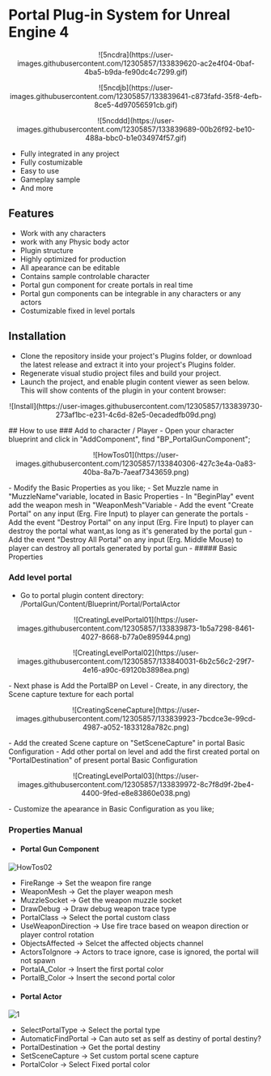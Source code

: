 # Portal Plug-in System for Unreal Engine 4
<p align="center">
![5ncdra](https://user-images.githubusercontent.com/12305857/133839620-ac2e4f04-0baf-4ba5-b9da-fe90dc4c7299.gif)
</p>
<p align="center">
![5ncdjb](https://user-images.githubusercontent.com/12305857/133839641-c873fafd-35f8-4efb-8ce5-4d97056591cb.gif)
</p>
<p align="center">
![5ncddd](https://user-images.githubusercontent.com/12305857/133839689-00b26f92-be10-488a-bbc0-b1e034974f57.gif)
</p>

- Fully integrated in any project
- Fully costumizable
- Easy to use
- Gameplay sample
- And more

## Features

- Work with any characters
- work with any Physic body actor
- Plugin structure
- Highly optimized for production
- All apearance can be editable
- Contains sample controlable character 
- Portal gun component for create portals in real time
- Portal gun components can be integrable in any characters or any actors
- Costumizable fixed in level portals

## Installation

- Clone the repository inside your project's Plugins folder, or download the latest release and extract it into your project's Plugins folder.
- Regenerate visual studio project files and build your project.
- Launch the project, and enable plugin content viewer as seen below. This will show contents of the plugin in your content browser:
<p align="center">
![Install](https://user-images.githubusercontent.com/12305857/133839730-273af1bc-e231-4c6d-82e5-0ecadedfb09d.png)
</p>
## How to use
### Add to character / Player
- Open your character blueprint and click in "AddComponent", find "BP_PortalGunComponent";
<p align="center">
![HowTos01](https://user-images.githubusercontent.com/12305857/133840306-427c3e4a-0a83-40ba-8a7b-7aeaf7343659.png)
</p>
- Modify the Basic Properties as you like;
- Set Muzzle name in "MuzzleName"variable, located in Basic Properties
- In "BeginPlay" event add the weapon mesh in "WeaponMesh"Variable
- Add the event "Create Portal" on any input (Erg. Fire Input) to player can generate the portals
- Add the event "Destroy Portal" on any input (Erg. Fire Input) to player can destroy the portal what want,as long as it's generated by the portal gun
- Add the event "Destroy All Portal" on any input (Erg. Middle Mouse) to player can destroy all portals generated by portal gun
- ##### Basic Properties 

### Add level portal
- Go to portal plugin content directory: /PortalGun/Content/Blueprint/Portal/PortalActor
<p align="center">
![CreatingLevelPortal01](https://user-images.githubusercontent.com/12305857/133839873-1b5a7298-8461-4027-8668-b77a0e895944.png)
</p>
<p align="center">
![CreatingLevelPortal02](https://user-images.githubusercontent.com/12305857/133840031-6b2c56c2-29f7-4e16-a90c-69120b3898ea.png)
</p>
- Next phase is Add the PortalBP on Level
- Create, in any directory, the Scene capture texture for each portal
<p align="center">
![CreatingSceneCapture](https://user-images.githubusercontent.com/12305857/133839923-7bcdce3e-99cd-4987-a052-1833128a782c.png)
</p>
- Add the created Scene capture on "SetSceneCapture" in portal Basic Configuration
- Add other portal on level and add the first created portal on "PortalDestination" of present portal Basic Configuration
<p align="center">
![CreatingLevelPortal03](https://user-images.githubusercontent.com/12305857/133839972-8c7f8d9f-2be4-4400-9fed-e8e83860e038.png)
  </p>
- Customize the apearance in Basic Configuration as you like;

### Properties Manual
- #### Portal Gun Component
![HowTos02](https://user-images.githubusercontent.com/12305857/133840091-f31786b6-9765-4058-b721-ff317476f4d3.png)
- FireRange          -> Set the weapon fire range 
- WeaponMesh         -> Get the player weapon mesh 
- MuzzleSocket       -> Get the weapon muzzle socket
- DrawDebug          -> Draw debug weapon trace type
- PortalClass        -> Select the portal custom class
- UseWeaponDirection -> Use fire trace based on weapon direction or player control rotation
- ObjectsAffected    -> Selcet the affected objects channel
- ActorsToIgnore     -> Actors to trace ignore, case is ignored, the portal will not spawn
- PortalA_Color      -> Insert the first portal color
- PortalB_Color      -> Insert the second portal color
- #### Portal Actor
![1](https://user-images.githubusercontent.com/12305857/133840362-e81c2823-6c94-4a11-a925-70865ee68dbf.PNG)
- SelectPortalType    -> Select the portal type
- AutomaticFindPortal -> Can auto set as self as destiny of portal destiny?
- PortalDestination   -> Get the portal destiny
- SetSceneCapture     -> Set custom portal scene capture 
- PortalColor         -> Select Fixed portal color 
